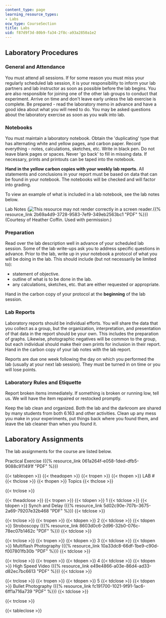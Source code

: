 ```yaml
---
content_type: page
learning_resource_types:
- Labs
ocw_type: CourseSection
title: Labs
uid: f87d9f3d-80b9-fa34-2f8c-a93a2850a1e2
---
```


Laboratory Procedures
---------------------

### General and Attendance

You must attend all sessions. If for some reason you must miss your regularly scheduled lab session, it is your responsibility to inform your lab partners and lab instructor as soon as possible before the lab begins. You are also responsible for joining one of the other lab groups to conduct that experiment. Arrive on time and don't leave early unless the lab exercise is complete. Be prepared - read the laboratory memo in advance and have a good idea about what you will need to do. You may be asked questions about the laboratory exercise as soon as you walk into lab.

### Notebooks

You must maintain a laboratory notebook. Obtain the 'duplicating' type that has alternating white and yellow pages, and carbon paper. Record everything - notes, calculations, sketches, etc. Write in black pen. Do not leave blank pages or spaces. Never 'go back' to fill in missing data. If necessary, prints and printouts can be taped into the notebook.

**Hand in the yellow carbon copies with your weekly lab reports.** All statements and conclusions in your report must be based on data that can be found in your notebook. The notebooks will be checked and will factor into grading.

To view an example of what is included in a lab notebook, see the lab notes below.

Lab Notes (![This resource may not render correctly in a screen reader.](/images/inacessible.gif){{% resource_link 2b69a4d9-3728-9583-7ef9-349eb2563bc1 "PDF" %}}) (Courtesy of Heather Coffin. Used with permission.)

### Preparation

Read over the lab description well in advance of your scheduled lab session. Some of the lab write-ups ask you to address specific questions in advance. Prior to the lab, write up in your notebook a protocol of what you will be doing in the lab. This should include (but not necessarily be limited to):

*   statement of objective.
*   outline of what is to be done in the lab.
*   any calculations, sketches, etc. that are either requested or appropriate.

Hand in the carbon copy of your protocol at the **beginning** of the lab session.

### Lab Reports

Laboratory reports should be individual efforts. You will share the data that you collect as a group, but the organization, interpretation, and presentation of that data in the report should be your own. This includes the preparation of graphs. Likewise, photographic negatives will be common to the group, but each individual should make their own prints for inclusion in their report. Hand in the carbon copy of your lab notes with the lab report.

Reports are due one week following the day on which you performed the lab (usually at your next lab session). They must be turned in on time or you will lose points.

### Laboratory Rules and Etiquette

Report broken items immediately. If something is broken or running low, tell us. We will have the item repaired or restocked promptly.

Keep the lab clean and organized. Both the lab and the darkroom are shared by many students from both 6.163 and other activities. Clean up any mess you make in your experiments, put things back where you found them, and leave the lab cleaner than when you found it.

Laboratory Assignments
----------------------

The lab assignments for the course are listed below.

Practical Exercise ({{% resource_link 061a264f-e058-1ded-dfb5-9088c911491f "PDF" %}})

{{< tableopen >}}
{{< theadopen >}}
{{< tropen >}}
{{< thopen >}}
LAB #
{{< thclose >}}
{{< thopen >}}
Topics
{{< thclose >}}

{{< trclose >}}

{{< theadclose >}}
{{< tropen >}}
{{< tdopen >}}
1
{{< tdclose >}}
{{< tdopen >}}
Synch and Delay ({{% resource_link 5d02c90e-707b-3675-2a69-79207e32b468 "PDF" %}})
{{< tdclose >}}

{{< trclose >}}
{{< tropen >}}
{{< tdopen >}}
2
{{< tdclose >}}
{{< tdopen >}}
Stroboscopy ({{% resource_link 8603d0c6-2d96-32b0-076c-78ec07b1462c "PDF" %}})
{{< tdclose >}}

{{< trclose >}}
{{< tropen >}}
{{< tdopen >}}
3
{{< tdclose >}}
{{< tdopen >}}
Multiflash Photography ({{% resource_link 10a33dc8-66df-1be9-c90d-f007801fb30b "PDF" %}})
{{< tdclose >}}

{{< trclose >}}
{{< tropen >}}
{{< tdopen >}}
4
{{< tdclose >}}
{{< tdopen >}}
High Speed Video ({{% resource_link e49e4866-a03e-86d4-ad33-d82ec7bc6613 "PDF" %}})
{{< tdclose >}}

{{< trclose >}}
{{< tropen >}}
{{< tdopen >}}
5
{{< tdclose >}}
{{< tdopen >}}
Bullet Photography ({{% resource_link fc191700-1021-9f91-1ac6-6ff1a716a739 "PDF" %}})
{{< tdclose >}}

{{< trclose >}}

{{< tableclose >}}